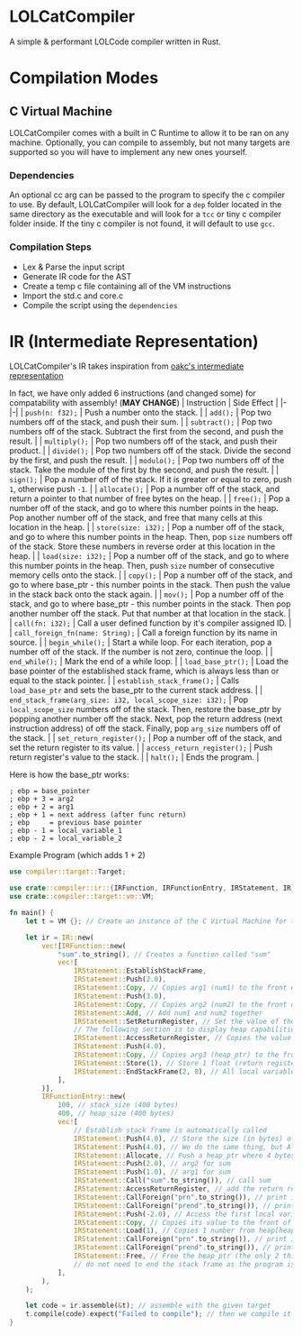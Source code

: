 # LOLCatCompiler

A simple & performant LOLCode compiler written in Rust.

# Compilation Modes

## C Virtual Machine
LOLCatCompiler comes with a built in C Runtime to allow it to be ran on any machine. Optionally, you can compile to assembly, but not many targets are supported so you will have to implement any new ones yourself.

### Dependencies
An optional cc arg can be passed to the program to specify the c compiler to use. By default, LOLCatCompiler will look for a `dep` folder located in the same directory as the executable and will look for a `tcc` or tiny c compiler folder inside.
If the tiny c compiler is not found, it will default to use `gcc`.

### Compilation Steps

* Lex & Parse the input script
* Generate IR code for the AST
* Create a temp c file containing all of the VM instructions
* Import the std.c and core.c
* Compile the script using the `dependencies`

# IR (Intermediate Representation)
LOLCatCompiler's IR takes inspiration from [oakc's intermediate representation](https://github.com/adam-mcdaniel/oakc?tab=readme-ov-file#intermediate-representation)

In fact, we have only added 6 instructions (and changed some) for compatability with assembly! (**MAY CHANGE**)
| Instruction | Side Effect |
|-|-|
| `push(n: f32);` | Push a number onto the stack. |
| `add();` | Pop two numbers off of the stack, and push their sum. |
| `subtract();` | Pop two numbers off of the stack. Subtract the first from the second, and push the result. |
| `multiply();` | Pop two numbers off of the stack, and push their product. |
| `divide();` | Pop two numbers off of the stack. Divide the second by the first, and push the result. |
| `modulo();` | Pop two numbers off of the stack. Take the module of the first by the second, and push the result. |
| `sign();` | Pop a number off of the stack. If it is greater or equal to zero, push `1`, otherwise push `-1`. |
| `allocate();` | Pop a number off of the stack, and return a pointer to that number of free bytes on the heap. |
| `free();` | Pop a number off of the stack, and go to where this number points in the heap. Pop another number off of the stack, and free that many cells at this location in the heap. |
| `store(size: i32);` | Pop a number off of the stack, and go to where this number points in the heap. Then, pop `size` numbers off of the stack. Store these numbers in reverse order at this location in the heap. |
| `load(size: i32);` | Pop a number off of the stack, and go to where this number points in the heap. Then, push `size` number of consecutive memory cells onto the stack. |
| `copy();` | Pop a number off of the stack, and go to where base_ptr - this number points in the stack. Then push the value in the stack back onto the stack again.  |
| `mov();` | Pop a number off of the stack, and go to where base_ptr - this number points in the stack. Then pop another number off the stack. Put that number at that location in the stack.  |
| `call(fn: i32);` | Call a user defined function by it's compiler assigned ID. |
| `call_foreign_fn(name: String);` | Call a foreign function by its name in source. |
| `begin_while();` | Start a while loop. For each iteration, pop a number off of the stack. If the number is not zero, continue the loop. |
| `end_while();` | Mark the end of a while loop. |
| `load_base_ptr();` | Load the base pointer of the established stack frame, which is always less than or equal to the stack pointer. |
| `establish_stack_frame();` | Calls `load_base_ptr` and sets the base_ptr to the current stack address. |
| `end_stack_frame(arg_size: i32, local_scope_size: i32);` | Pop `local_scope_size` numbers off of the stack. Then, restore the base_ptr by popping another number off the stack. Next, pop the return address (next instruction address) of off the stack. Finally, pop `arg_size` numbers off of the stack. |
| `set_return_register();` | Pop a number off of the stack, and set the return register to its value. |
| `access_return_register();` | Push return register's value to the stack. |
| `halt();` | Ends the program. |

Here is how the base_ptr works:

```
; ebp = base_pointer
; ebp + 3 = arg2
; ebp + 2 = arg1
; ebp + 1 = next address (after func return)
; ebp     = previous base pointer
; ebp - 1 = local_variable_1
; ebp - 2 = local_variable_2
```

Example Program (which adds 1 + 2)

```rust
use compiler::target::Target;

use crate::compiler::ir::{IRFunction, IRFunctionEntry, IRStatement, IR};
use crate::compiler::target::vm::VM;

fn main() {
    let t = VM {}; // Create an instance of the C Virtual Machine for the IR

    let ir = IR::new(
        vec![IRFunction::new(
            "sum".to_string(), // Creates a function called "sum"
            vec![
                IRStatement::EstablishStackFrame,
                IRStatement::Push(2.0),
                IRStatement::Copy, // Copies arg1 (num1) to the front of the stack (base_ptr + 2) (recall the structure for base_ptr)
                IRStatement::Push(3.0),
                IRStatement::Copy, // Copies arg2 (num2) to the front of the stack (base_ptr + 3)
                IRStatement::Add, // Add num1 and num2 together
                IRStatement::SetReturnRegister, // Set the value of the return register to equal the result of num1 + num2
                // The following section is to display heap capabilities (not necessary)
                IRStatement::AccessReturnRegister, // Copies the value in the return register to the front of the stack
                IRStatement::Push(4.0),
                IRStatement::Copy, // Copies arg3 (heap_ptr) to the front of the stack (base_ptr + 4)
                IRStatement::Store(1), // Store 1 float (return register access) to heap_ptr
                IRStatement::EndStackFrame(2, 0), // All local variables are cleared/eaten, hence the 0, and we do not want to delete the heap_ptr from the stack as it is used later in main
            ],
        )],
        IRFunctionEntry::new(
            100, // stack_size (400 bytes)
            400, // heap_size (400 bytes)
            vec![
                // Establish stack frame is automatically called
                IRStatement::Push(4.0), // Store the size (in bytes) of this allocation for later use
                IRStatement::Push(4.0), // We do the same thing, but Allocate will eat this value
                IRStatement::Allocate, // Push a heap_ptr where 4 bytes are allocated (acts as arg3 for sum)
                IRStatement::Push(2.0), // arg2 for sum
                IRStatement::Push(1.0), // arg1 for sum
                IRStatement::Call("sum".to_string()), // call sum
                IRStatement::AccessReturnRegister, // add the return register's value to the stack
                IRStatement::CallForeign("prn".to_string()), // print its value (in number form)
                IRStatement::CallForeign("prend".to_string()), // print a new line
                IRStatement::Push(-2.0), // Access the first local variable (the heap_ptr - not cleared because sum only clears args 1 and 2)
                IRStatement::Copy, // Copies its value to the front of the stack (base_ptr - 2)
                IRStatement::Load(1), // Copies 1 number from heap[heap_ptr] to the stack
                IRStatement::CallForeign("prn".to_string()), // print its value (in number form)
                IRStatement::CallForeign("prend".to_string()), // print a new line
                IRStatement::Free, // Free the heap_ptr (the only 2 things left on the stack are the original arg3 and the duplicate 4.0 size in bytes) - frees the heap memory at heap_ptr with a size of 4.0 bytes
                // do not need to end the stack frame as the program is done anyways
            ],
        ),
    );

    let code = ir.assemble(&t); // assemble with the given target
    t.compile(code).expect("Failed to compile"); // then we compile it
}
```
